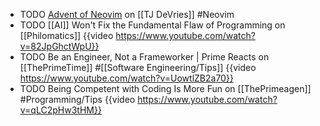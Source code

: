- TODO [Advent of Neovim](https://www.youtube.com/playlist?list=PLep05UYkc6wTyBe7kPjQFWVXTlhKeQejM) on [[TJ DeVries]] #Neovim
- TODO [[AI]] Won't Fix the Fundamental Flaw of Programming on [[Philomatics]]
  {{video https://www.youtube.com/watch?v=82JpGhctWpU}}
- TODO Be an Engineer, Not a Frameworker | Prime Reacts on [[ThePrimeTime]] #[[Software Engineering/Tips]]
  {{video https://www.youtube.com/watch?v=UowtlZB2a70}}
- TODO Being Competent with Coding Is More Fun on [[ThePrimeagen]] #Programming/Tips
  {{video https://www.youtube.com/watch?v=qLC2pHw3tHM}}